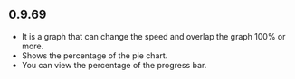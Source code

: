 ## 0.9.69

* It is a graph that can change the speed and overlap the graph 100% or more.
* Shows the percentage of the pie chart.
* You can view the percentage of the progress bar.

